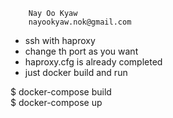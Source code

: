         Nay Oo Kyaw
        nayookyaw.nok@gmail.com

* ssh with haproxy
* change th port as you want
* haproxy.cfg is already completed 
* just docker build and run

 $ docker-compose build <br>
 $ docker-compose up <br>